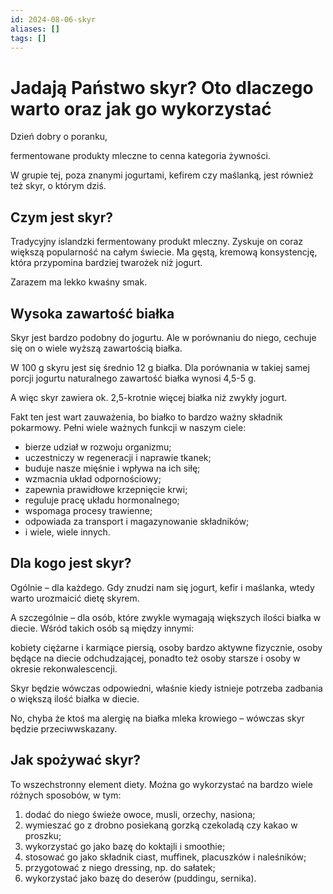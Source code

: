 ```yaml
---
id: 2024-08-06-skyr
aliases: []
tags: []
---
```


# Jadają Państwo skyr? Oto dlaczego warto oraz jak go wykorzystać

Dzień dobry o poranku,

fermentowane produkty mleczne to cenna kategoria żywności.

W grupie tej, poza znanymi jogurtami, kefirem czy maślanką, jest również też skyr, o którym dziś.

## Czym jest skyr?

Tradycyjny islandzki fermentowany produkt mleczny. Zyskuje on coraz większą popularność na całym świecie. Ma gęstą, kremową konsystencję, która przypomina bardziej twarożek niż jogurt.

Zarazem ma lekko kwaśny smak.

## Wysoka zawartość białka

Skyr jest bardzo podobny do jogurtu. Ale w porównaniu do niego, cechuje się on o wiele wyższą zawartością białka.

W 100 g skyru jest się średnio 12 g białka. Dla porównania w takiej samej porcji jogurtu naturalnego zawartość białka wynosi 4,5-5 g.

A więc skyr zawiera ok. 2,5-krotnie więcej białka niż zwykły jogurt.

Fakt ten jest wart zauważenia, bo białko to bardzo ważny składnik pokarmowy. Pełni wiele ważnych funkcji w naszym ciele:

- bierze udział w rozwoju organizmu;
- uczestniczy w regeneracji i naprawie tkanek;
- buduje nasze mięśnie i wpływa na ich siłę;
- wzmacnia układ odpornościowy;
- zapewnia prawidłowe krzepnięcie krwi;
- reguluje pracę układu hormonalnego;
- wspomaga procesy trawienne;
- odpowiada za transport i magazynowanie składników;
- i wiele, wiele innych.

## Dla kogo jest skyr?

Ogólnie – dla każdego. Gdy znudzi nam się jogurt, kefir i maślanka, wtedy warto urozmaicić dietę skyrem.

A szczególnie – dla osób, które zwykle wymagają większych ilości białka w diecie. Wśród takich osób są między innymi:

kobiety ciężarne i karmiące piersią, osoby bardzo aktywne fizycznie, osoby będące na diecie odchudzającej, ponadto też osoby starsze i osoby w okresie rekonwalescencji.

Skyr będzie wówczas odpowiedni, właśnie kiedy istnieje potrzeba zadbania o większą ilość białka w diecie.

No, chyba że ktoś ma alergię na białka mleka krowiego – wówczas skyr będzie przeciwwskazany.

## Jak spożywać skyr?

To wszechstronny element diety. Można go wykorzystać na bardzo wiele różnych sposobów, w tym:

1. dodać do niego świeże owoce, musli, orzechy, nasiona;
1. wymieszać go z drobno posiekaną gorzką czekoladą czy kakao w proszku;
1. wykorzystać go jako bazę do koktajli i smoothie;
1. stosować go jako składnik ciast, muffinek, placuszków i naleśników;
1. przygotować z niego dressing, np. do sałatek;
1. wykorzystać jako bazę do deserów (puddingu, sernika).

